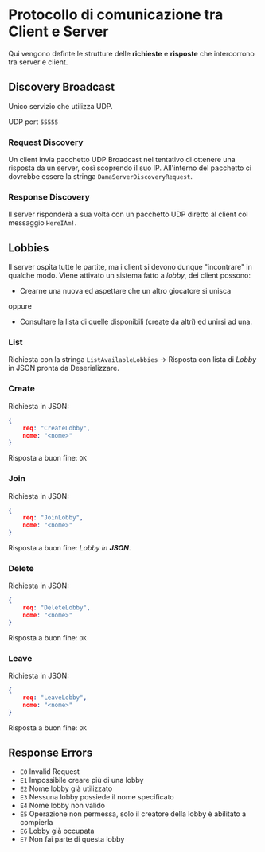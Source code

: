 # Protocollo di comunicazione tra Client e Server

Qui vengono definte le strutture delle **richieste** e **risposte** che intercorrono tra server e client.

## Discovery Broadcast

Unico servizio che utilizza UDP.

UDP port `55555`

### Request Discovery

Un client invia pacchetto UDP Broadcast nel tentativo di ottenere una risposta da un server, così scoprendo il suo IP.
All'interno del pacchetto ci dovrebbe essere la stringa `DamaServerDiscoveryRequest`.

### Response Discovery

Il server risponderà a sua volta con un pacchetto UDP diretto al client col messaggio `HereIAm!`.

## Lobbies

Il server ospita tutte le partite, ma i client si devono dunque "incontrare" in qualche modo. Viene attivato un sistema fatto a *lobby*, dei client possono:

- Crearne una nuova ed aspettare che un altro giocatore si unisca

oppure

- Consultare la lista di quelle disponibili (create da altri) ed unirsi ad una.

### List

Richiesta con la stringa `ListAvailableLobbies` -> Risposta con lista di *Lobby* in JSON pronta da Deserializzare.

### Create

Richiesta in JSON:

```json
{
    req: "CreateLobby",
    nome: "<nome>"
}
```

Risposta a buon fine: `OK`

### Join

Richiesta in JSON:

```json
{
    req: "JoinLobby",
    nome: "<nome>"
}
```

Risposta a buon fine: *Lobby in **JSON***.

### Delete

Richiesta in JSON:

```json
{
    req: "DeleteLobby",
    nome: "<nome>"
}
```

Risposta a buon fine: `OK`

### Leave

Richiesta in JSON:

```json
{
    req: "LeaveLobby",
    nome: "<nome>"
}
```

Risposta a buon fine: `OK`

## Response Errors

- `E0` Invalid Request
- `E1` Impossibile creare più di una lobby
- `E2` Nome lobby già utilizzato
- `E3` Nessuna lobby possiede il nome specificato
- `E4` Nome lobby non valido
- `E5` Operazione non permessa, solo il creatore della lobby è abilitato a compierla
- `E6` Lobby già occupata
- `E7` Non fai parte di questa lobby
